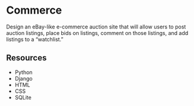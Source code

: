 # Commerce

Design an eBay-like e-commerce auction site that will allow users to post auction listings, place bids on listings, comment on those listings, and add listings to a “watchlist.”

## Resources

- Python
- Django
- HTML
- CSS
- SQLite